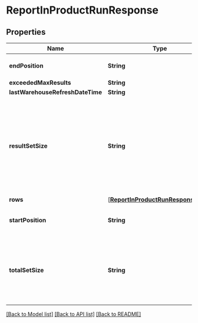 # ReportInProductRunResponse

## Properties
Name | Type | Description | Notes
------------ | ------------- | ------------- | -------------
**endPosition** | **String** | The last index position in the result set.  | [optional] 
**exceededMaxResults** | **String** |  | [optional] 
**lastWarehouseRefreshDateTime** | **String** |  | [optional] 
**resultSetSize** | **String** | The number of results in this response. Because you can filter which entries are included in the response, this value is always less than or equal to the &#x60;totalSetSize&#x60;. | [optional] 
**rows** | [[**ReportInProductRunResponseRow**](ReportInProductRunResponseRow.md)] |  | [optional] 
**startPosition** | **String** | The starting index position of the current result set. | [optional] 
**totalSetSize** | **String** | The total number of items in the result set. This value is always greater than or equal to the value of &#x60;resultSetSize&#x60;. | [optional] 

[[Back to Model list]](../README.md#documentation-for-models) [[Back to API list]](../README.md#documentation-for-api-endpoints) [[Back to README]](../README.md)


